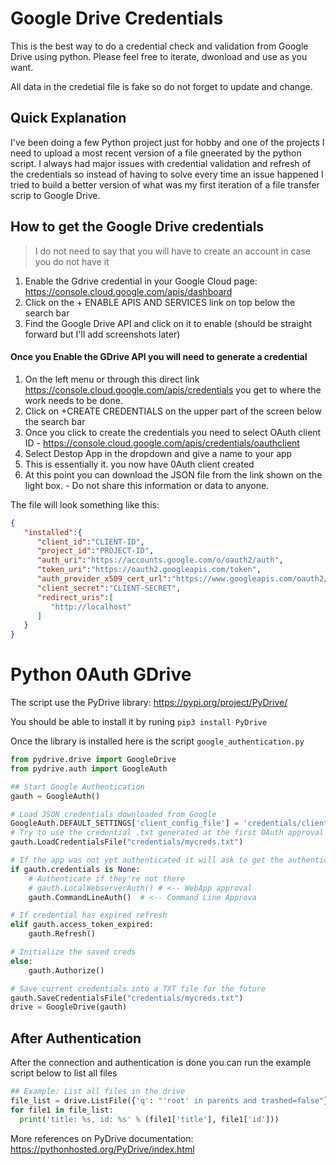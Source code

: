 # Google Drive Credentials
This is the best way to do a credential check and validation from Google Drive using python.
Please feel free to iterate, dwonload and use as you want.

All data in the credetial file is fake so do not forget to update and change.

## Quick Explanation
I've been doing a few Python project just for hobby and one of the projects I need to upload a most recent version of a file gneerated by the python script.
I always had major issues with credential validation and refresh of the credentials so instead of having to solve every time an issue happened I tried to build a better version of what was my first iteration of a file transfer scrip to Google Drive.

## How to get the Google Drive credentials
> I do not need to say that you will have to create an account in case you do not have it

1. Enable the Gdrive credential in your Google Cloud page: https://console.cloud.google.com/apis/dashboard
2. Click on the + ENABLE APIS AND SERVICES link on top below the search bar
3. Find the Google Drive API and click on it to enable (should be straight forward but I'll add screenshots later)

#### Once you Enable the GDrive API you will need to generate a credential
1. On the left menu or through this direct link https://console.cloud.google.com/apis/credentials you get to where the work needs to be done.
2. Click on +CREATE CREDENTIALS on the upper part of the screen below the search bar
4. Once you click to create the credentials you need to select OAuth client ID - https://console.cloud.google.com/apis/credentials/oauthclient
5. Select Destop App in the dropdown and give a name to your app
6. This is essentially it. you now have 0Auth client created
7. At this point you can download the JSON file from the link shown on the light box. - Do not share this information or data to anyone.

The file will look something like this:
```json
{
   "installed":{
      "client_id":"CLIENT-ID",
      "project_id":"PROJECT-ID",
      "auth_uri":"https://accounts.google.com/o/oauth2/auth",
      "token_uri":"https://oauth2.googleapis.com/token",
      "auth_provider_x509_cert_url":"https://www.googleapis.com/oauth2/v1/certs",
      "client_secret":"CLIENT-SECRET",
      "redirect_uris":[
         "http://localhost"
      ]
   }
}
```

# Python 0Auth GDrive

The script use the PyDrive library: https://pypi.org/project/PyDrive/

You should be able to install it by runing `pip3 install PyDrive `

Once the library is installed here is the script `google_authentication.py`
```python
from pydrive.drive import GoogleDrive
from pydrive.auth import GoogleAuth

## Start Google Authentication
gauth = GoogleAuth()

# Load JSON credentials downloaded from Google
GoogleAuth.DEFAULT_SETTINGS['client_config_file'] = 'credentials/client_secrets.json'
# Try to use the credential .txt generated at the first 0Auth approval
gauth.LoadCredentialsFile("credentials/mycreds.txt")

# If the app was not yet authenticated it will ask to get the authentication from Google
if gauth.credentials is None:
    # Authenticate if they're not there
    # gauth.LocalWebserverAuth() # <-- WebApp approval
    gauth.CommandLineAuth()  # <-- Command Line Approva

# If credential has expired refresh
elif gauth.access_token_expired:
    gauth.Refresh()

# Initialize the saved creds
else:
    gauth.Authorize()

# Save current credentials into a TXT file for the future
gauth.SaveCredentialsFile("credentials/mycreds.txt")
drive = GoogleDrive(gauth)
```
## After Authentication
After the connection and authentication is done you can run the example script below to list all files
```python
## Example: List all files in the drive
file_list = drive.ListFile({'q': "'root' in parents and trashed=false"}).GetList()
for file1 in file_list:
  print('title: %s, id: %s' % (file1['title'], file1['id']))
```

More references on PyDrive documentation:
https://pythonhosted.org/PyDrive/index.html

